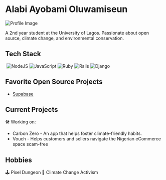 # Alabi Ayobami Oluwamiseun

![Profile Image](me.jpg)

A 2nd year student at the University of Lagos. Passionate about open source, climate change, and environmental conservation.

## Tech Stack
<p>
<img alt="" src="https://img.shields.io/badge/Flutter-2569B.svg?&style=for-the-badge&logo=Flutter&logoColor=white" />
<img alt="NodeJS" src="https://img.shields.io/badge/node.js-43853D.svg?&style=for-the-badge&logo=node.js&logoColor=white"/>
<img alt="JavaScript" src="https://img.shields.io/badge/javascript-323330.svg?&style=for-the-badge&logo=javascript&logoColor=%23F7DF1E"/>
<img alt="Ruby" src="https://img.shields.io/badge/ruby-CC342D.svg?&style=for-the-badge&logo=ruby&logoColor=white" />
<img alt="Rails" src="https://img.shields.io/badge/rails-CC0000.svg?&style=for-the-badge&logo=ruby-on-rails&logoColor=white"/>
<img alt="Django" src="https://img.shields.io/badge/Django-CC0000.svg?&style=for-the-badge&logo=django&logoColor=white"/>
</p>

## Favorite Open Source Projects
- [Supabase](https://www.supabase.io/)

## Current Projects
🛠 Working on:
- Carbon Zero - An app that helps foster climate-friendly habits.
- Vouch - Helps customers and sellers navigate the Nigerian eCommerce space scam-free

## Hobbies
🕹 Pixel Dungeon
🌳 Climate Change Activism
